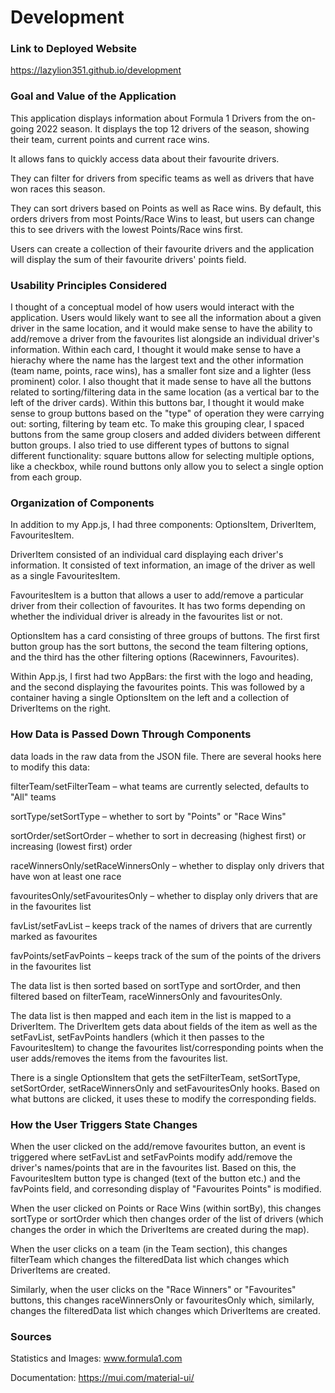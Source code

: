 # Development

### Link to Deployed Website

https://lazylion351.github.io/development

### Goal and Value of the Application

This application displays information about Formula 1 Drivers from the on-going 2022 season. It displays the top 12 drivers of the season, showing their team, current points and current race wins. 

It allows fans to quickly access data about their favourite drivers. 

They can filter for drivers from specific teams as well as drivers that have won races this season. 

They can sort drivers based on Points as well as Race wins. By default, this orders drivers from most Points/Race Wins to least, but users can change this to see drivers with the lowest Points/Race wins first.

Users can create a collection of their favourite drivers and the application will display the sum of their favourite drivers' points field.

### Usability Principles Considered

I thought of a conceptual model of how users would interact with the application. Users would likely want to see all the information about a given driver in the same location, and it would make sense to have the ability to add/remove a driver from the favourites list alongside an individual driver's information. Within each card, I thought it would make sense to have a hierachy where the name has the largest text and the other information (team name, points, race wins), has a smaller font size and a lighter (less prominent) color. I also thought that it made sense to have all the buttons related to sorting/filtering data in the same location (as a vertical bar to the left of the driver cards). Within this buttons bar, I thought it would make sense to group buttons based on the "type" of operation they were carrying out: sorting, filtering by team etc. To make this grouping clear, I spaced buttons from the same group closers and added dividers between different button groups. I also tried to use different types of buttons to signal different functionality: square buttons allow for selecting multiple options, like a checkbox, while round buttons only allow you to select a single option from each group. 

### Organization of Components

In addition to my App.js, I had three components: OptionsItem, DriverItem, FavouritesItem.

DriverItem consisted of an individual card displaying each driver's information. It consisted of text information, an image of the driver as well as a single FavouritesItem.

FavouritesItem is a button that allows a user to add/remove a particular driver from their collection of favourites. It has two forms depending on whether the individual driver is already in the favourites list or not.

OptionsItem has a card consisting of three groups of buttons. The first first button group has the sort buttons, the second the team filtering options, and the third has the other filtering options (Racewinners, Favourites).

Within App.js, I first had two AppBars: the first with the logo and heading, and the second displaying the favourites points. This was followed by a container having a single OptionsItem on the left and a collection of DriverItems on the right.

### How Data is Passed Down Through Components

data loads in the raw data from the JSON file. There are several hooks here to modify this data:

filterTeam/setFilterTeam – what teams are currently selected, defaults to "All" teams

sortType/setSortType – whether to sort by "Points" or "Race Wins"

sortOrder/setSortOrder – whether to sort in decreasing (highest first) or increasing (lowest first) order

raceWinnersOnly/setRaceWinnersOnly – whether to display only drivers that have won at least one race

favouritesOnly/setFavouritesOnly – whether to display only drivers that are in the favourites list

favList/setFavList – keeps track of the names of drivers that are currently marked as favourites

favPoints/setFavPoints – keeps track of the sum of the points of the drivers in the favourites list

The data list is then sorted based on sortType and sortOrder, and then filtered based on filterTeam, raceWinnersOnly and favouritesOnly.

The data list is then mapped and each item in the list is mapped to a DriverItem. The DriverItem gets data about fields of the item as well as the setFavList, setFavPoints handlers (which it then passes to the FavouritesItem) to change the favourites list/corresponding points when the user adds/removes the items from the favourites list.

There is a single OptionsItem that gets the setFilterTeam, setSortType, setSortOrder, setRaceWinnersOnly and setFavouritesOnly hooks. Based on what buttons are clicked, it uses these to modify the corresponding fields.

### How the User Triggers State Changes

When the user clicked on the add/remove favourites button, an event is triggered where setFavList and setFavPoints modify add/remove the driver's names/points that are in the favourites list. Based on this, the FavouritesItem button type is changed (text of the button etc.) and the favPoints field, and corresonding display of "Favourites Points" is modified.

When the user clicked on Points or Race Wins (within sortBy), this changes sortType or sortOrder  which then changes order of the list of drivers (which changes the order in which the DriverItems are created during the map). 

When the user clicks on a team (in the Team section), this changes filterTeam which changes the filteredData list which changes which DriverItems are created.

Similarly, when the user clicks on the "Race Winners" or "Favourites" buttons, this changes raceWinnersOnly or favouritesOnly which, similarly, changes  the filteredData list which changes which DriverItems are created.

### Sources

Statistics and Images: www.formula1.com

Documentation: https://mui.com/material-ui/
